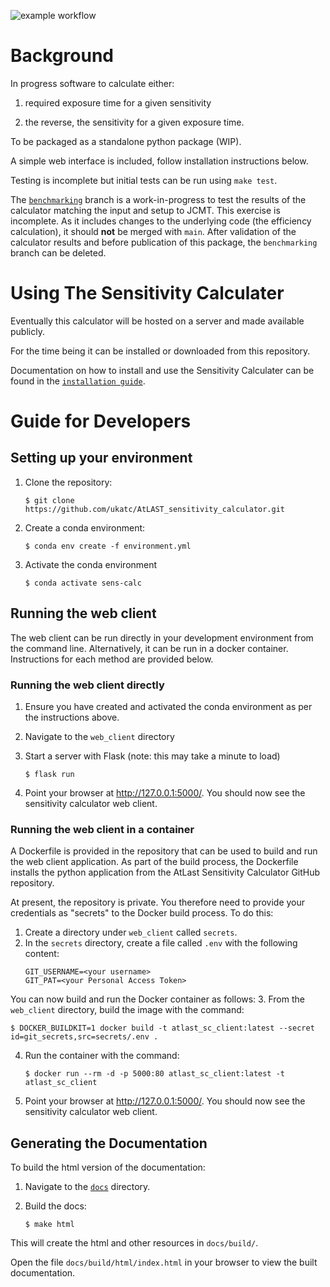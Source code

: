 ![example workflow](https://github.com/ukatc/AtLAST_sensitivity_calculator/actions/workflows/backend-tests.yml/badge.svg)


Background
==========

In progress software to calculate either:

1. required exposure time for a given sensitivity 

2. the reverse, the sensitivity for a given exposure time.

To be packaged as a standalone python package (WIP).

A simple web interface is included, follow installation instructions below.

Testing is incomplete but initial tests can be run using ``make test``.

The [``benchmarking``](https://github.com/ukatc/AtLAST_sensitivity_calculator/blob/benchmarking/README.md) branch is a work-in-progress to test the results of the calculator matching the input and setup to JCMT. This exercise is incomplete. As it includes changes to the underlying code (the efficiency calculation), it should **not** be merged with ``main``. 
After validation of the calculator results and before publication of this package, the ``benchmarking`` branch can be deleted.


Using The Sensitivity Calculater
================================
Eventually this calculator will be hosted on a server and made available publicly.

For the time being it can be installed or downloaded from this repository.

Documentation on how to install and use the Sensitivity Calculater can be found
in the [``installation guide``](docs/source/installation.rst).


Guide for Developers
====================
Setting up your environment
---------------------------

1. Clone the repository:

   ```
   $ git clone https://github.com/ukatc/AtLAST_sensitivity_calculator.git
   ```

2. Create a conda environment:

   ```
   $ conda env create -f environment.yml
   ```
   
3. Activate the conda environment

   ```
   $ conda activate sens-calc
   ```



Running the web client
----------------------
The web client can be run directly in your development environment from the command line. Alternatively, it can be
run in a docker container. Instructions for each method are provided below.

### Running the web client directly

1. Ensure you have created and activated the conda environment as per the instructions above.
2. Navigate to the `web_client` directory
3. Start a server with Flask (note: this may take a minute to load)

   ```
   $ flask run
   ```

4. Point your browser at http://127.0.0.1:5000/. You should now see the sensitivity calculator web client.


### Running the web client in a container

A Dockerfile is provided in the repository that can be used to build and run the web client application. 
As part of the build process, the Dockerfile installs the python application from the AtLast Sensitivity
Calculator GitHub repository.

At present, the repository is private. You therefore need to provide your credentials as "secrets" to the
Docker build process. To do this:

1. Create a directory under `web_client` called `secrets`.
2. In the `secrets` directory, create a file called `.env` with the following content:
   ```
   GIT_USERNAME=<your username>
   GIT_PAT=<your Personal Access Token>   
   ```

You can now build and run the Docker container as follows:
3. From the `web_client` directory, build the image with the command:
   ```
   $ DOCKER_BUILDKIT=1 docker build -t atlast_sc_client:latest --secret id=git_secrets,src=secrets/.env .
   ```
4. Run the container with the command:
   ```
   $ docker run --rm -d -p 5000:80 atlast_sc_client:latest -t atlast_sc_client 
   ```

4. Point your browser at http://127.0.0.1:5000/. You should now see the sensitivity calculator web client.

Generating the Documentation
-------------

To build the html version of the documentation:

1. Navigate to the [`docs`](docs/) directory.
2. Build the docs:

   ```
   $ make html
   ```

This will create the html and other resources in `docs/build/`.

Open the file `docs/build/html/index.html` in your browser to view the built documentation.
